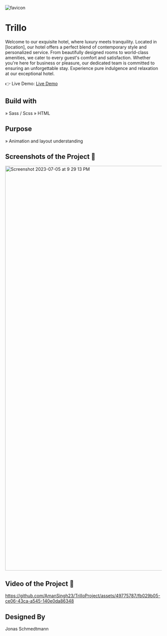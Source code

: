 
![favicon](https://github.com/AmanSingh23/TrilloProject/assets/49775787/c14f707e-e3ab-4c1e-9fa3-885dd92b5f2f)

# Trillo
Welcome to our exquisite hotel, where luxury meets tranquility. Located in [location], our hotel offers a perfect blend of contemporary style and personalized service. From beautifully designed rooms to world-class amenities, we cater to every guest's comfort and satisfaction. Whether you're here for business or pleasure, our dedicated team is committed to ensuring an unforgettable stay. Experience pure indulgence and relaxation at our exceptional hotel.

👉 Live Demo: <a href="https://amansingh23.github.io/TrilloProject/">Live Demo</a>

## Build with

» Sass / Scss
» HTML

## Purpose

» Animation and layout understanding

## Screenshots of the Project 📸
<img width="1296" alt="Screenshot 2023-07-05 at 9 29 13 PM" src="https://github.com/AmanSingh23/TrilloProject/assets/49775787/1764e278-b7e7-42a7-8da0-3fe1b2a99b89">

## Video of the Project 📸


https://github.com/AmanSingh23/TrilloProject/assets/49775787/fb029b05-ce06-43ca-a545-140e0da86348

## Designed By

Jonas Schmedtmann
